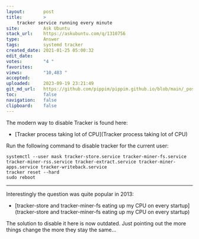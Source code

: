 ```yaml
---
layout:       post
title:        >
    tracker service running every minute
site:         Ask Ubuntu
stack_url:    https://askubuntu.com/q/1310756
type:         Answer
tags:         systemd tracker
created_date: 2021-01-25 05:00:32
edit_date:    
votes:        "4 "
favorites:    
views:        "10,483 "
accepted:     
uploaded:     2023-09-19 23:21:49
git_md_url:   https://github.com/pippim/pippim.github.io/blob/main/_posts/2021/2021-01-25-tracker-service-running-every-minute.md
toc:          false
navigation:   false
clipboard:    false
---
```


The modern way to disable Tracker is found here:

- [Tracker process taking lot of CPU](Tracker process taking lot of CPU)

Run the following command to disable tracker for the current user:

``` 
systemctl --user mask tracker-store.service tracker-miner-fs.service tracker-miner-rss.service tracker-extract.service tracker-miner-apps.service tracker-writeback.service
tracker reset --hard
sudo reboot
```


----------


Interestingly the question was quite popular in 2013:

- [tracker-store and tracker-miner-fs eating up my CPU on every startup](tracker-store and tracker-miner-fs eating up my CPU on every startup)

The solution to disable it here is now outdated. Just pointing out the more things change the more they stay the same...

